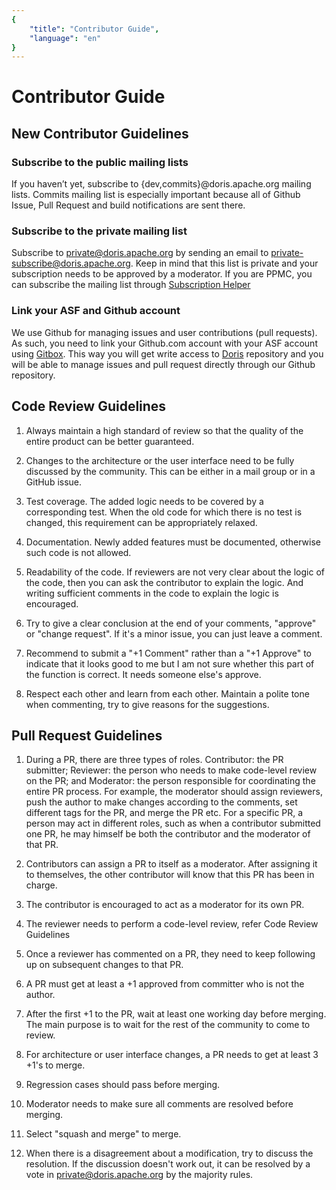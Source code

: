 ```yaml
---
{
    "title": "Contributor Guide",
    "language": "en"
}
---
```


<!-- 
Licensed to the Apache Software Foundation (ASF) under one
or more contributor license agreements.  See the NOTICE file
distributed with this work for additional information
regarding copyright ownership.  The ASF licenses this file
to you under the Apache License, Version 2.0 (the
"License"); you may not use this file except in compliance
with the License.  You may obtain a copy of the License at

  http://www.apache.org/licenses/LICENSE-2.0

Unless required by applicable law or agreed to in writing,
software distributed under the License is distributed on an
"AS IS" BASIS, WITHOUT WARRANTIES OR CONDITIONS OF ANY
KIND, either express or implied.  See the License for the
specific language governing permissions and limitations
under the License.
-->

# Contributor Guide

## New Contributor Guidelines

### Subscribe to the public mailing lists

If you haven’t yet, subscribe to {dev,commits}@doris.apache.org mailing lists.
Commits mailing list is especially important because all of Github Issue, Pull Request and build notifications are sent there.

### Subscribe to the private mailing list

Subscribe to private@doris.apache.org by sending an email to private-subscribe@doris.apache.org.
Keep in mind that this list is private and your subscription needs to be approved by a moderator.
If you are PPMC, you can subscribe the mailing list through [Subscription Helper](https://whimsy.apache.org/committers/subscribe)

### Link your ASF and Github account

We use Github for managing issues and user contributions (pull requests).
As such, you need to link your Github.com account with your ASF account using [Gitbox](https://gitbox.apache.org/setup/).
This way you will get write access to [Doris](https://github.com/apache/doris) repository
and you will be able to manage issues and pull request directly through our Github repository.

## Code Review Guidelines

1. Always maintain a high standard of review so that the quality of the entire product can be better guaranteed.

2. Changes to the architecture or the user interface need to be fully discussed by the community. This can be either in a mail group or in a GitHub issue. 

3. Test coverage. The added logic needs to be covered by a corresponding test. When the old code for which there is no test is changed, this requirement can be appropriately relaxed.

4. Documentation. Newly added features must be documented, otherwise such code is not allowed.

5. Readability of the code. If reviewers are not very clear about the logic of the code, then you can ask the contributor to explain the logic. And writing sufficient comments in the code to explain the logic is encouraged.

6. Try to give a clear conclusion at the end of your comments, "approve" or "change request". If it's a minor issue, you can just leave a comment.

7. Recommend to submit a "+1 Comment" rather than a "+1 Approve" to indicate that it looks good to me but I am not sure whether this part of the function is correct. It needs someone else's approve.

8. Respect each other and learn from each other. Maintain a polite tone when commenting, try to give reasons for the suggestions.

## Pull Request Guidelines

1. During a PR, there are three types of roles. Contributor: the PR submitter; Reviewer: the person who needs to make code-level review on the PR; and Moderator: the person responsible for coordinating the entire PR process. For example, the moderator should assign reviewers, push the author to make changes according to the comments, set different tags for the PR, and merge the PR etc. For a specific PR, a person may act in different roles, such as when a contributor submitted one PR, he may himself be both the contributor and the moderator of that PR.

2. Contributors can assign a PR to itself as a moderator. After assigning it to themselves, the other contributor will know that this PR has been in charge.

3. The contributor is encouraged to act as a moderator for its own PR.

4. The reviewer needs to perform a code-level review, refer Code Review Guidelines

5. Once a reviewer has commented on a PR, they need to keep following up on subsequent changes to that PR.

6. A PR must get at least a +1 approved from committer who is not the author.

7. After the first +1 to the PR, wait at least one working day before merging. The main purpose is to wait for the rest of the community to come to review.

8. For architecture or user interface changes, a PR needs to get at least 3 +1's to merge.

9. Regression cases should pass before merging.

10. Moderator needs to make sure all comments are resolved before merging.

11. Select "squash and merge" to merge.

12. When there is a disagreement about a modification, try to discuss the resolution. If the discussion doesn't work out, it can be resolved by a vote in private@doris.apache.org by the majority rules.

